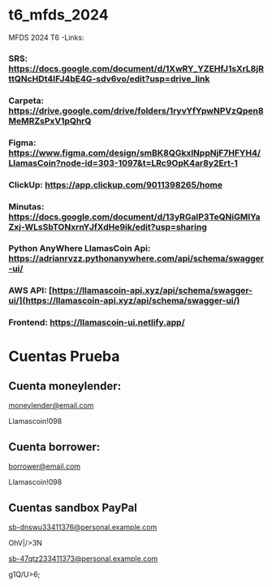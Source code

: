 # t6_mfds_2024
MFDS 2024 T6
-Links:

### SRS: https://docs.google.com/document/d/1XwRY_YZEHfJ1sXrL8jRttQNcHDt4IFJ4bE4G-sdv6vo/edit?usp=drive_link

### Carpeta: https://drive.google.com/drive/folders/1ryvYfYpwNPVzQpen8MeMRZsPxV1pQhrQ

### Figma: https://www.figma.com/design/smBK8QGkxlNppNjF7HFYH4/LlamasCoin?node-id=303-1097&t=LRc9OpK4ar8y2Ert-1

### ClickUp: https://app.clickup.com/9011398265/home

### Minutas: https://docs.google.com/document/d/13yRGalP3TeQNiGMlYaZxj-WLsSbTONxrnYJfXdHe9ik/edit?usp=sharing

### Python AnyWhere LlamasCoin Api: https://adrianrvzz.pythonanywhere.com/api/schema/swagger-ui/

### AWS API: [https://llamascoin-api.xyz/api/schema/swagger-ui/](https://llamascoin-api.xyz/api/schema/swagger-ui/)

### Frontend: https://llamascoin-ui.netlify.app/


# Cuentas Prueba

## Cuenta moneylender:
moneylender@email.com

Llamascoin!098

## Cuenta borrower:
borrower@email.com

Llamascoin!098

## Cuentas sandbox PayPal

sb-dnswu33411376@personal.example.com

OhV|/>3N

sb-47qtz233411373@personal.example.com

g1Q/U>6;
